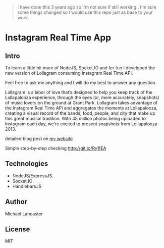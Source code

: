 > I have done this 3 years ago so I'm not sure if still working.. I'm sure some things changed so I would use this repo just as base to your work. 
 
Instagram Real Time App
=============

## Intro
To learn a little bit more of NodeJS, Socket.IO and for fun I developed the new version of Lollagram
consuming Instagram Real Time API.

Feel free to ask me anything and I will do my best to answer any question.

Lollagram is a labor of love that’s designed to help you keep track of the Lollapalooza experience, through the eyes (or, more accurately, snapshots) of music lovers on the ground at Grant Park. Lollagram takes advantage of the Instagram Real Time API and aggregates the moments at Lollapalooza, creating a visual record of the bands, food, people, and city that make up this great musical tradition. With 45 million photos being uploaded to Instagram each day, we're excited to present snapshots from Lollapalooza 2013.

detailed blog post on <a href="http://www.bymichaellancaster.com/blog/how-i-built-lollagram-lollapalooza-instagram-real-time-api/" title="blog post" target="_blank">my website</a>

Simple step-by-step checking <a href="http://git.io/Ry1fEA" title="step by step" target="_blank">http://git.io/Ry1fEA</a>

## Technologies
- NodeJS/ExpressJS.
- Socket.IO
- HandlebarsJS

## Author
Michael Lancaster

## License
MIT
